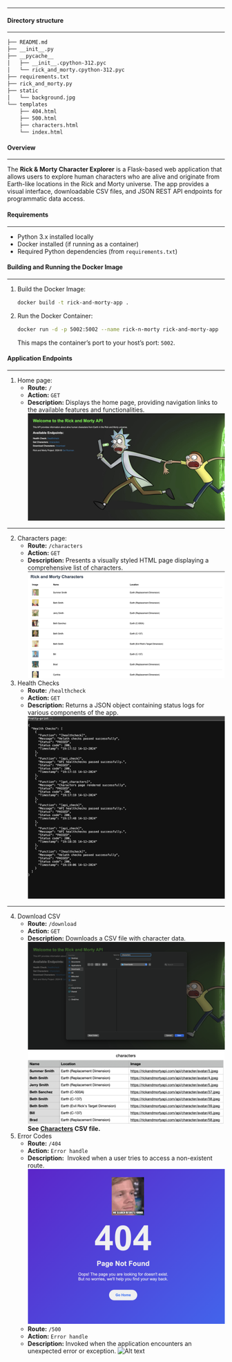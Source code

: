----

#### Directory structure 
---
```console
├── README.md
├── __init__.py
├── __pycache__
│   ├── __init__.cpython-312.pyc
│   └── rick_and_morty.cpython-312.pyc
├── requirements.txt
├── rick_and_morty.py
├── static
│   └── background.jpg
└── templates
    ├── 404.html
    ├── 500.html
    ├── characters.html
    └── index.html
```

#### Overview
---
The **Rick & Morty Character Explorer** is a Flask-based web application that allows users to explore human characters who are alive and originate from Earth-like locations in the Rick and Morty universe. The app provides a visual interface, downloadable CSV files, and JSON REST API endpoints for programmatic data access.

#### Requirements 
---
- Python 3.x installed locally
- Docker installed (if running as a container)
- Required Python dependencies (from `requirements.txt`)

#### Building and Running the Docker Image
---
1. Build the Docker Image:
	```sh
	docker build -t rick-and-morty-app .
	```

2. Run the Docker Container:
	```sh
	docker run -d -p 5002:5002 --name rick-n-morty rick-and-morty-app
	```

	This maps the container’s port to your host’s port: `5002`.

#### Application Endpoints
---
1. Home page:
	- **Route:** `/`
	- **Action:** `GET`
	- **Description:** Displays the home page, providing navigation links to the available features and functionalities.
		![Alt text](Templates/Homepage.png)
---
2. Characters page:
	- **Route:** `/characters`
	- **Action:** `GET`
	- **Description:** Presents a visually styled HTML page displaying a comprehensive list of characters.
		![Alt text](Templates/Characters.png)
3. Health Checks
	- **Route:** `/healthcheck`
	- **Action:** `GET`
	- **Description:** Returns a JSON object containing status logs for various components of the app.
		![Alt text](Templates/Healthchecks_paased.png)
---
4. Download CSV
	- **Route:** `/download`
	- **Action:** `GET`
	- **Description:** Downloads a CSV file with character data.
		![Alt text](Templates/CSV.png)
	   ![Alt text](Templates/csv_results.png)
		**See [Characters](https://github.com/ThePinkPanther96/r-m-api-k8s-pipline/blob/main/Templates/characters.csv) CSV file.**
5. Error Codes
	- **Route:** `/404`
	- **Action:** `Error handle`
	- **Description:**  Invoked when a user tries to access a non-existent route.
		![Alt text](Templates/404.png)
	- **Route:** `/500`
	- **Action:** `Error handle`
	- **Description:** Invoked when the application encounters an unexpected error or exception.
		![Alt text](r-m-api-k8s-pipline/Templates/500.png)